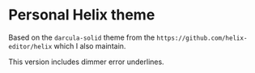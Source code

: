 # Personal Helix theme
Based on the `darcula-solid` theme from the `https://github.com/helix-editor/helix` which I also maintain.

This version includes dimmer error underlines.
